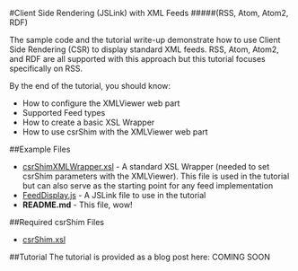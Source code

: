 #Client Side Rendering (JSLink) with XML Feeds
#####(RSS, Atom, Atom2, RDF)

The sample code and the tutorial write-up demonstrate how to use Client Side Rendering (CSR) to display standard XML feeds. RSS, Atom, Atom2, and RDF are all supported with this approach but this tutorial focuses specifically on RSS.

By the end of the tutorial, you should know:
- How to configure the XMLViewer web part
- Supported Feed types
- How to create a basic XSL Wrapper
- How to use csrShim with the XMLViewer web part

##Example Files
- [csrShimXMLWrapper.xsl](csrShimXMLWrapper.xsl) - A standard XSL Wrapper (needed to set csrShim parameters with the XMLViewer). This file is used in the tutorial but can also serve as the starting point for any feed implementation
- [FeedDisplay.js](FeedDisplay.js) - A JSLink file to use in the tutorial
- **README.md** - This file, wow!

##Required csrShim Files
- [csrShim.xsl](../../csrShim/csrShim.xsl)

##Tutorial
The tutorial is provided as a blog post here: COMING SOON
